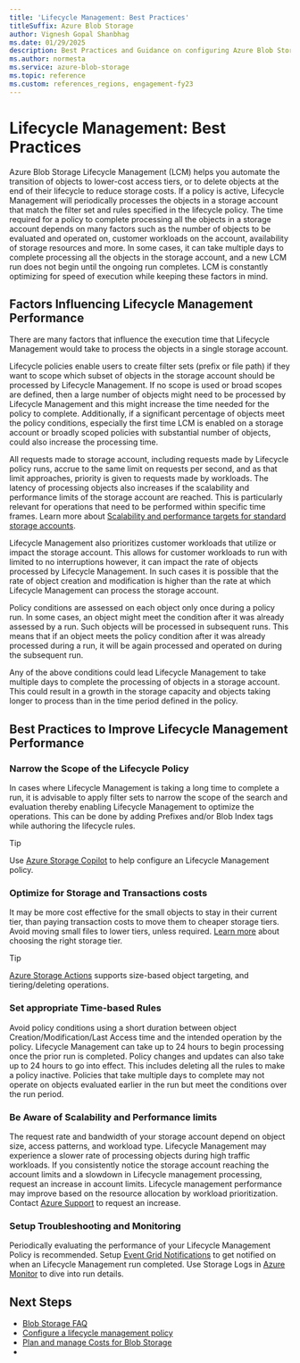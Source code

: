 ```yaml
---
title: 'Lifecycle Management: Best Practices'
titleSuffix: Azure Blob Storage
author: Vignesh Gopal Shanbhag
ms.date: 01/29/2025
description: Best Practices and Guidance on configuring Azure Blob Storage lifecycle management policies and factors influencing its performance
ms.author: normesta
ms.service: azure-blob-storage
ms.topic: reference
ms.custom: references_regions, engagement-fy23
---
```


# Lifecycle Management: Best Practices

Azure Blob Storage Lifecycle Management (LCM) helps you automate the transition of objects to lower-cost access tiers, or to delete objects at the end of their lifecycle to reduce storage costs. If a policy is active, Lifecycle Management will periodically processes the objects in a storage account that match the filter set  and rules specified in the lifecycle policy. The time required for a policy to complete processing all the objects in a storage account depends on many factors such as the number of objects to be evaluated and operated on, customer workloads on the account, availability of storage resources and more. In some cases, it can take multiple days to complete processing all the objects in the storage account, and a new LCM run does not begin until the ongoing run completes. LCM is constantly optimizing for speed of execution while keeping these factors in mind.

## Factors Influencing Lifecycle Management Performance
There are many factors that influence the execution time that Lifecycle Management would take to process the objects in a single storage account. 

Lifecycle policies enable users to create filter sets (prefix or file path) if they want to scope which subset of objects in the storage account should be processed by Lifecycle Management. If no scope is used or broad scopes are defined, then a large number of objects might need to be processed by Lifecycle Management and this might increase the time needed for the policy to complete.  Additionally, if a significant percentage of objects meet the policy conditions, especially the first time LCM is enabled on a storage account or broadly scoped policies with substantial number of objects, could also increase the processing time.  

All requests made to storage account, including requests made by Lifecycle policy runs, accrue to the same limit on requests per second, and as that limit approaches, priority is given to requests made by workloads. The latency of processing objects also increases if the scalability and performance limits of the storage account are reached. This is particularly relevant for operations that need to be performed within specific time frames.  Learn more about [Scalability and performance targets for standard storage accounts](https://learn.microsoft.com/en-us/azure/storage/common/scalability-targets-standard-account).

Lifecycle Management also prioritizes customer workloads that utilize or impact the storage account. This allows for customer workloads to run with limited to no interruptions however, it can impact the rate of objects processed by Lifecycle Management. In such cases it is possible that the rate of object creation and modification is higher than the rate at which Lifecycle Management can process the storage account.  

Policy conditions are assessed on each object only once during a policy run. In some cases, an object might meet the condition after it was already assessed by a run.  Such objects will be processed in subsequent runs. This means that if an object meets the policy condition after it was already processed during a run, it will be again processed and operated on during the subsequent run.

Any of the above conditions could lead Lifecycle Management to take multiple days to complete the processing of objects in a storage account. This could result in a growth in the storage capacity and objects taking longer to process than in the time period defined in the policy. 

## Best Practices to Improve Lifecycle Management Performance

### Narrow the Scope of the Lifecycle Policy
In cases where Lifecycle Management is taking a long time to complete a run, it is advisable to apply filter sets to narrow the scope of the search and evaluation thereby enabling Lifecycle Management to optimize the operations. This can be done by adding Prefixes and/or Blob Index tags while authoring the lifecycle rules. 
  > [!TIP] 
> Use [Azure Storage Copilot](https://learn.microsoft.com/en-us/azure/copilot/improve-storage-accounts#reduce-storage-costs) to help configure an Lifecycle Management  policy.

### Optimize for Storage and Transactions costs

It may be more cost effective for the small objects to stay in their current tier, than paying transaction costs to move them to cheaper storage tiers. Avoid moving small files to lower tiers, unless required. [Learn more](https://learn.microsoft.com/en-us/azure/storage/blobs/access-tiers-best-practices#pack-small-files-before-moving-data-to-cooler-tiers) about choosing the right storage tier.
  > [!TIP] 
> [Azure Storage Actions](https://learn.microsoft.com/en-us/azure/storage-actions/overview) supports size-based object targeting, and tiering/deleting operations.

### Set appropriate Time-based Rules
Avoid policy conditions using a short duration between object Creation/Modification/Last Access time and the intended operation by the policy. Lifecycle Management can take up to 24 hours to begin processing once the prior run is completed. Policy changes and updates can also take up to 24 hours to go into effect. This includes deleting all the rules to make a policy inactive. Policies that take multiple days to complete may not operate on objects evaluated earlier in the run but meet the conditions over the run period.

### Be Aware of Scalability and Performance limits
The request rate and bandwidth of your storage account depend on object size, access patterns, and workload type. Lifecycle Management may experience a slower rate of processing objects during high traffic workloads. If you consistently notice the storage account reaching the account limits and a slowdown in Lifecycle management processing, request an increase in account limits. Lifecycle management performance may improve based on the resource allocation by workload prioritization. Contact [Azure Support](https://azure.microsoft.com/support/faq/) to request an increase.

### Setup Troubleshooting and Monitoring
Periodically evaluating the performance of your Lifecycle Management Policy is recommended. Setup [Event Grid Notifications](https://learn.microsoft.com/en-us/azure/event-grid/blob-event-quickstart-portal) to get notified on when an Lifecycle Management run completed. Use Storage Logs in [Azure Monitor](https://learn.microsoft.com/en-us/azure/storage/blobs/monitor-blob-storage?tabs=azure-portal) to dive into run details.

## Next Steps
- [Blob Storage FAQ](articles/storage/blobs/storage-blob-faq.yml)
- [Configure a lifecycle management policy](lifecycle-management-policy-configure.md)
- [Plan and manage Costs for Blob Storage](https://learn.microsoft.com/en-us/azure/storage/common/storage-plan-manage-costs?toc=%2Fazure%2Fstorage%2Fblobs%2Ftoc.json&bc=%2Fazure%2Fstorage%2Fblobs%2Fbreadcrumb%2Ftoc.json)
- 